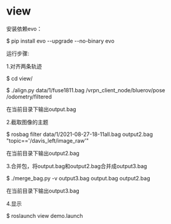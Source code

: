 # view
安装依赖evo：

$ pip install evo --upgrade --no-binary evo

运行步骤:

1.对齐两条轨迹

$ cd view/

$ ./align.py data/1/fuse1811.bag /vrpn_client_node/bluerov/pose /odometry/filtered

在当前目录下输出output.bag

2.截取图像的主题

$ rosbag filter data/1/2021-08-27-18-11all.bag output2.bag "topic=='/davis_left/image_raw'"

在当前目录下输出output2.bag

3.合并包，将output.bag和output2.bag合并成output3.bag

$ ./merge_bag.py -v output3.bag output.bag output2.bag

在当前目录下输出output3.bag

4.显示

$ roslaunch view demo.launch 
